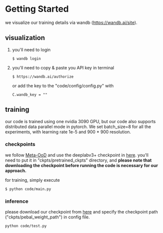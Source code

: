 # Getting Started

we visualize our training details via wandb (https://wandb.ai/site).

## visualization

1) you'll need to login
   ```shell 
   $ wandb login
   ```
2) you'll need to copy & paste you API key in terminal
   ```shell
   $ https://wandb.ai/authorize
   ```
   or add the key to the "code/config/config.py" with
   ```shell
   C.wandb_key = ""
   ```

## training

our code is trained using one nvidia 3090 GPU, but our code also supports distributed data parallel mode in pytorch. We
set batch_size=8 for all the experiments, with learning rate 1e-5 and 900 * 900 resolution.

### checkpoints

we follow [Meta-OoD](https://github.com/robin-chan/meta-ood) and use the deeplabv3+ checkpoint
in [here](https://github.com/NVIDIA/semantic-segmentation/tree/sdcnet). you'll need to put it in "ckpts/pretrained_ckpts" directory, and
**please note that downloading the checkpoint before running the code is necessary for our approach.**

for training, simply execute

```shell 
$ python code/main.py 
```

### inference

please download our checkpoint
from [here](https://drive.google.com/file/d/12CebI1TlgF724-xvI3vihjbIPPn5Icpm/view?usp=sharing) and specify the
checkpoint path ("ckpts/pebal_weight_path") in config file.

```shell
python code/test.py
```
